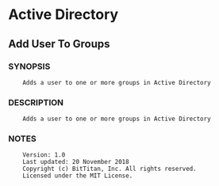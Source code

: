 # Active Directory
## Add User To Groups
### SYNOPSIS
```
    Adds a user to one or more groups in Active Directory
```
### DESCRIPTION
```
    Adds a user to one or more groups in Active Directory
```
### NOTES
```
    Version: 1.0
    Last updated: 20 November 2018
    Copyright (c) BitTitan, Inc. All rights reserved.
    Licensed under the MIT License.
```

